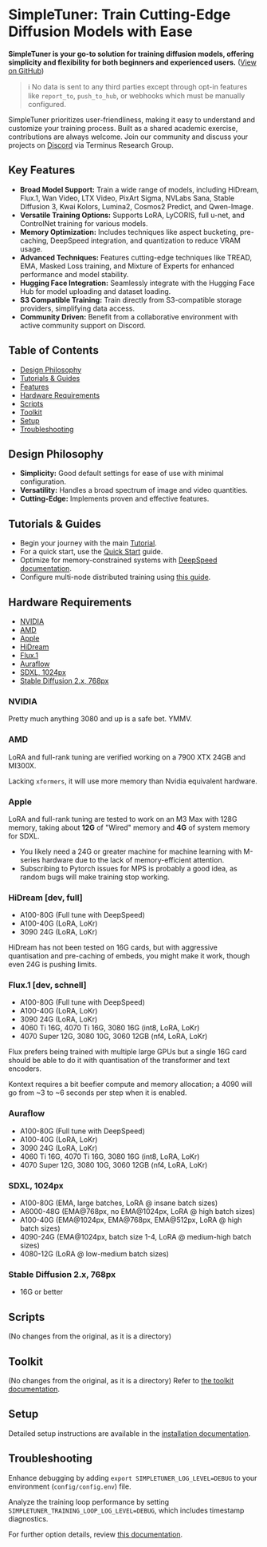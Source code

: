 # SimpleTuner: Train Cutting-Edge Diffusion Models with Ease

**SimpleTuner is your go-to solution for training diffusion models, offering simplicity and flexibility for both beginners and experienced users.** ([View on GitHub](https://github.com/bghira/SimpleTuner))

> ℹ️ No data is sent to any third parties except through opt-in features like `report_to`, `push_to_hub`, or webhooks which must be manually configured.

SimpleTuner prioritizes user-friendliness, making it easy to understand and customize your training process. Built as a shared academic exercise, contributions are always welcome. Join our community and discuss your projects on [Discord](https://discord.gg/CVzhX7ZA) via Terminus Research Group.

## Key Features

*   **Broad Model Support:** Train a wide range of models, including HiDream, Flux.1, Wan Video, LTX Video, PixArt Sigma, NVLabs Sana, Stable Diffusion 3, Kwai Kolors, Lumina2, Cosmos2 Predict, and Qwen-Image.
*   **Versatile Training Options:** Supports LoRA, LyCORIS, full u-net, and ControlNet training for various models.
*   **Memory Optimization:** Includes techniques like aspect bucketing, pre-caching, DeepSpeed integration, and quantization to reduce VRAM usage.
*   **Advanced Techniques:** Features cutting-edge techniques like TREAD, EMA, Masked Loss training, and Mixture of Experts for enhanced performance and model stability.
*   **Hugging Face Integration:** Seamlessly integrate with the Hugging Face Hub for model uploading and dataset loading.
*   **S3 Compatible Training:** Train directly from S3-compatible storage providers, simplifying data access.
*   **Community Driven:** Benefit from a collaborative environment with active community support on Discord.

## Table of Contents

-   [Design Philosophy](#design-philosophy)
-   [Tutorials & Guides](#tutorials-guides)
-   [Features](#features)
-   [Hardware Requirements](#hardware-requirements)
-   [Scripts](#scripts)
-   [Toolkit](#toolkit)
-   [Setup](#setup)
-   [Troubleshooting](#troubleshooting)

## Design Philosophy

*   **Simplicity:** Good default settings for ease of use with minimal configuration.
*   **Versatility:** Handles a broad spectrum of image and video quantities.
*   **Cutting-Edge:** Implements proven and effective features.

## Tutorials & Guides

*   Begin your journey with the main [Tutorial](/TUTORIAL.md).
*   For a quick start, use the [Quick Start](/documentation/QUICKSTART.md) guide.
*   Optimize for memory-constrained systems with [DeepSpeed documentation](/documentation/DEEPSPEED.md).
*   Configure multi-node distributed training using [this guide](/documentation/DISTRIBUTED.md).

## Hardware Requirements

*   [NVIDIA](#nvidia)
*   [AMD](#amd)
*   [Apple](#apple)
*   [HiDream](#hidream)
*   [Flux.1](#flux1-dev-schnell)
*   [Auraflow](#auraflow)
*   [SDXL, 1024px](#sdxl-1024px)
*   [Stable Diffusion 2.x, 768px](#stable-diffusion-2x-768px)

### NVIDIA
Pretty much anything 3080 and up is a safe bet. YMMV.

### AMD
LoRA and full-rank tuning are verified working on a 7900 XTX 24GB and MI300X.

Lacking `xformers`, it will use more memory than Nvidia equivalent hardware.

### Apple
LoRA and full-rank tuning are tested to work on an M3 Max with 128G memory, taking about **12G** of "Wired" memory and **4G** of system memory for SDXL.
  - You likely need a 24G or greater machine for machine learning with M-series hardware due to the lack of memory-efficient attention.
  - Subscribing to Pytorch issues for MPS is probably a good idea, as random bugs will make training stop working.

### HiDream [dev, full]

- A100-80G (Full tune with DeepSpeed)
- A100-40G (LoRA, LoKr)
- 3090 24G (LoRA, LoKr)

HiDream has not been tested on 16G cards, but with aggressive quantisation and pre-caching of embeds, you might make it work, though even 24G is pushing limits.

### Flux.1 [dev, schnell]

- A100-80G (Full tune with DeepSpeed)
- A100-40G (LoRA, LoKr)
- 3090 24G (LoRA, LoKr)
- 4060 Ti 16G, 4070 Ti 16G, 3080 16G (int8, LoRA, LoKr)
- 4070 Super 12G, 3080 10G, 3060 12GB (nf4, LoRA, LoKr)

Flux prefers being trained with multiple large GPUs but a single 16G card should be able to do it with quantisation of the transformer and text encoders.

Kontext requires a bit beefier compute and memory allocation; a 4090 will go from ~3 to ~6 seconds per step when it is enabled.

### Auraflow

- A100-80G (Full tune with DeepSpeed)
- A100-40G (LoRA, LoKr)
- 3090 24G (LoRA, LoKr)
- 4060 Ti 16G, 4070 Ti 16G, 3080 16G (int8, LoRA, LoKr)
- 4070 Super 12G, 3080 10G, 3060 12GB (nf4, LoRA, LoKr)

### SDXL, 1024px

- A100-80G (EMA, large batches, LoRA @ insane batch sizes)
- A6000-48G (EMA@768px, no EMA@1024px, LoRA @ high batch sizes)
- A100-40G (EMA@1024px, EMA@768px, EMA@512px, LoRA @ high batch sizes)
- 4090-24G (EMA@1024px, batch size 1-4, LoRA @ medium-high batch sizes)
- 4080-12G (LoRA @ low-medium batch sizes)

### Stable Diffusion 2.x, 768px

- 16G or better

## Scripts

(No changes from the original, as it is a directory)

## Toolkit

(No changes from the original, as it is a directory)
Refer to [the toolkit documentation](/toolkit/README.md).

## Setup

Detailed setup instructions are available in the [installation documentation](/INSTALL.md).

## Troubleshooting

Enhance debugging by adding `export SIMPLETUNER_LOG_LEVEL=DEBUG` to your environment (`config/config.env`) file.

Analyze the training loop performance by setting `SIMPLETUNER_TRAINING_LOOP_LOG_LEVEL=DEBUG`, which includes timestamp diagnostics.

For further option details, review [this documentation](/OPTIONS.md).